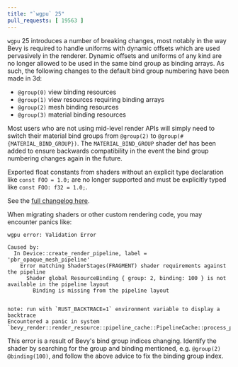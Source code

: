 ```yaml
---
title: "`wgpu` 25"
pull_requests: [ 19563 ]
---
```


`wgpu` 25 introduces a number of breaking changes, most notably in the way Bevy is required to handle
uniforms with dynamic offsets which are used pervasively in the renderer. Dynamic offsets and uniforms
of any kind are no longer allowed to be used in the same bind group as binding arrays. As such, the
following changes to the default bind group numbering have been made in 3d:

- `@group(0)` view binding resources
- `@group(1)` view resources requiring binding arrays
- `@group(2)` mesh binding resources
- `@group(3)` material binding resources

Most users who are not using mid-level render APIs will simply need to switch their material bind groups
from `@group(2)` to `@group(#{MATERIAL_BIND_GROUP})`. The `MATERIAL_BIND_GROUP` shader def has been added
to ensure backwards compatibility in the event the bind group numbering changes again in the future.

Exported float constants from shaders without an explicit type declaration like `const FOO = 1.0;` are no
longer supported and must be explicitly typed like `const FOO: f32 = 1.0;`.

See the [full changelog here](https://github.com/gfx-rs/wgpu/blob/trunk/CHANGELOG.md#v2500-2025-04-10).

When migrating shaders or other custom rendering code, you may encounter panics like:

```raw
wgpu error: Validation Error

Caused by:
  In Device::create_render_pipeline, label = 'pbr_opaque_mesh_pipeline'
    Error matching ShaderStages(FRAGMENT) shader requirements against the pipeline
      Shader global ResourceBinding { group: 2, binding: 100 } is not available in the pipeline layout
        Binding is missing from the pipeline layout


note: run with `RUST_BACKTRACE=1` environment variable to display a backtrace
Encountered a panic in system `bevy_render::render_resource::pipeline_cache::PipelineCache::process_pipeline_queue_system`!
```

This error is a result of Bevy's bind group indices changing. Identify the shader by searching for the group and binding mentioned, e.g. `@group(2) @binding(100)`, and follow the above advice to fix the binding group index.
